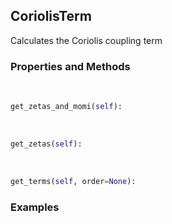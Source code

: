 ## <a id="Psience.VPT2.Terms.CoriolisTerm">CoriolisTerm</a>
Calculates the Coriolis coupling term

### Properties and Methods
<a id="Psience.VPT2.Terms.CoriolisTerm.get_zetas_and_momi" class="docs-object-method">&nbsp;</a>
```python
get_zetas_and_momi(self): 
```

<a id="Psience.VPT2.Terms.CoriolisTerm.get_zetas" class="docs-object-method">&nbsp;</a>
```python
get_zetas(self): 
```

<a id="Psience.VPT2.Terms.CoriolisTerm.get_terms" class="docs-object-method">&nbsp;</a>
```python
get_terms(self, order=None): 
```

### Examples


